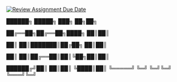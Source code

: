 [![Review Assignment Due Date](https://classroom.github.com/assets/deadline-readme-button-22041afd0340ce965d47ae6ef1cefeee28c7c493a6346c4f15d667ab976d596c.svg)](https://classroom.github.com/a/kl-E8VQf)


██████╗  █████╗ ███╗   ██╗██╗

██╔══██╗██╔══██╗████╗  ██║██║

██║  ██║███████║██╔██╗ ██║██║

██║  ██║██╔══██║██║╚██╗██║██║

██████╔╝██║  ██║██║ ╚████║██║
╚═════╝ ╚═╝  ╚═╝╚═╝  ╚═══╝╚═╝

